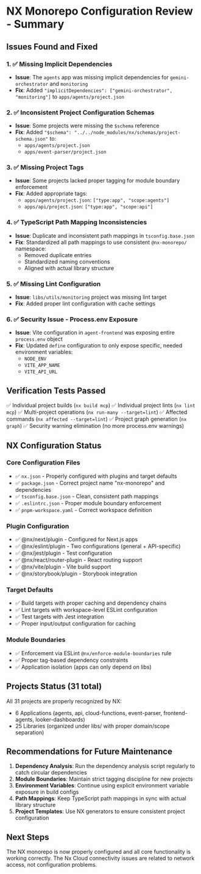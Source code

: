 # NX Monorepo Configuration Review - Summary

## Issues Found and Fixed

### 1. ✅ Missing Implicit Dependencies
- **Issue**: The `agents` app was missing implicit dependencies for `gemini-orchestrator` and `monitoring`
- **Fix**: Added `"implicitDependencies": ["gemini-orchestrator", "monitoring"]` to `apps/agents/project.json`

### 2. ✅ Inconsistent Project Configuration Schemas
- **Issue**: Some projects were missing the `$schema` reference
- **Fix**: Added `"$schema": "../../node_modules/nx/schemas/project-schema.json"` to:
  - `apps/agents/project.json`
  - `apps/event-parser/project.json`

### 3. ✅ Missing Project Tags
- **Issue**: Some projects lacked proper tagging for module boundary enforcement
- **Fix**: Added appropriate tags:
  - `apps/agents/project.json`: `["type:app", "scope:agents"]`
  - `apps/api/project.json`: `["type:app", "scope:api"]`

### 4. ✅ TypeScript Path Mapping Inconsistencies
- **Issue**: Duplicate and inconsistent path mappings in `tsconfig.base.json`
- **Fix**: Standardized all path mappings to use consistent `@nx-monorepo/` namespace:
  - Removed duplicate entries
  - Standardized naming conventions
  - Aligned with actual library structure

### 5. ✅ Missing Lint Configuration
- **Issue**: `libs/utils/monitoring` project was missing lint target
- **Fix**: Added proper lint configuration with cache settings

### 6. ✅ Security Issue - Process.env Exposure
- **Issue**: Vite configuration in `agent-frontend` was exposing entire `process.env` object
- **Fix**: Updated `define` configuration to only expose specific, needed environment variables:
  - `NODE_ENV`
  - `VITE_APP_NAME`
  - `VITE_API_URL`

## Verification Tests Passed

✅ Individual project builds (`nx build mcp`)
✅ Individual project lints (`nx lint mcp`)
✅ Multi-project operations (`nx run-many --target=lint`)
✅ Affected commands (`nx affected --target=lint`)
✅ Project graph generation (`nx graph`)
✅ Security warning elimination (no more process.env warnings)

## NX Configuration Status

### Core Configuration Files
- ✅ `nx.json` - Properly configured with plugins and target defaults
- ✅ `package.json` - Correct project name "nx-monorepo" and dependencies
- ✅ `tsconfig.base.json` - Clean, consistent path mappings
- ✅ `.eslintrc.json` - Proper module boundary enforcement
- ✅ `pnpm-workspace.yaml` - Correct workspace definition

### Plugin Configuration
- ✅ @nx/next/plugin - Configured for Next.js apps
- ✅ @nx/eslint/plugin - Two configurations (general + API-specific)
- ✅ @nx/jest/plugin - Test configuration
- ✅ @nx/react/router-plugin - React routing support
- ✅ @nx/vite/plugin - Vite build support
- ✅ @nx/storybook/plugin - Storybook integration

### Target Defaults
- ✅ Build targets with proper caching and dependency chains
- ✅ Lint targets with workspace-level ESLint configuration
- ✅ Test targets with Jest integration
- ✅ Proper input/output configuration for caching

### Module Boundaries
- ✅ Enforcement via ESLint `@nx/enforce-module-boundaries` rule
- ✅ Proper tag-based dependency constraints
- ✅ Application isolation (apps can only depend on libs)

## Projects Status (31 total)
All 31 projects are properly recognized by NX:
- 6 Applications (agents, api, cloud-functions, event-parser, frontend-agents, looker-dashboards)
- 25 Libraries (organized under libs/ with proper domain/scope separation)

## Recommendations for Future Maintenance

1. **Dependency Analysis**: Run the dependency analysis script regularly to catch circular dependencies
2. **Module Boundaries**: Maintain strict tagging discipline for new projects
3. **Environment Variables**: Continue using explicit environment variable exposure in build configs
4. **Path Mappings**: Keep TypeScript path mappings in sync with actual library structure
5. **Project Templates**: Use NX generators to ensure consistent project configuration

## Next Steps

The NX monorepo is now properly configured and all core functionality is working correctly. The Nx Cloud connectivity issues are related to network access, not configuration problems.